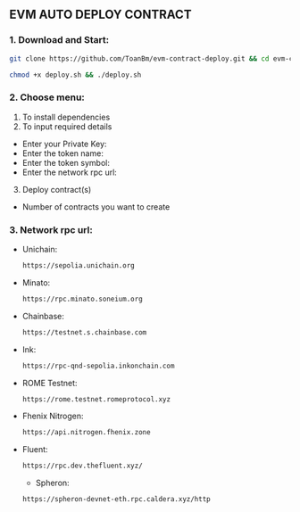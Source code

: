 ## EVM AUTO DEPLOY CONTRACT
### 1. Download and Start:
```Bash
git clone https://github.com/ToanBm/evm-contract-deploy.git && cd evm-contract-deploy
```
```Bash
chmod +x deploy.sh && ./deploy.sh
```
### 2. Choose menu:
  1) To install dependencies  
  2) To input required details
  - Enter your Private Key: 
  - Enter the token name:
  - Enter the token symbol:
  - Enter the network rpc url: 
  3) Deploy contract(s)
  - Number of contracts you want to create
### 3. Network rpc url:
  - Unichain:
    ```Bash
    https://sepolia.unichain.org
    ```
  - Minato:
    ```Bash
    https://rpc.minato.soneium.org
    ```
  - Chainbase:
    ```Bash
    https://testnet.s.chainbase.com
    ```
  - Ink:
    ```Bash
    https://rpc-qnd-sepolia.inkonchain.com
    ```
  - ROME Testnet:
    ```Bash
    https://rome.testnet.romeprotocol.xyz
    ```
  - Fhenix Nitrogen:
    ```Bash
    https://api.nitrogen.fhenix.zone
    ```
  - Fluent:
    ```Bash
    https://rpc.dev.thefluent.xyz/
    ```
    - Spheron:
    ```Bash
    https://spheron-devnet-eth.rpc.caldera.xyz/http
    ```
